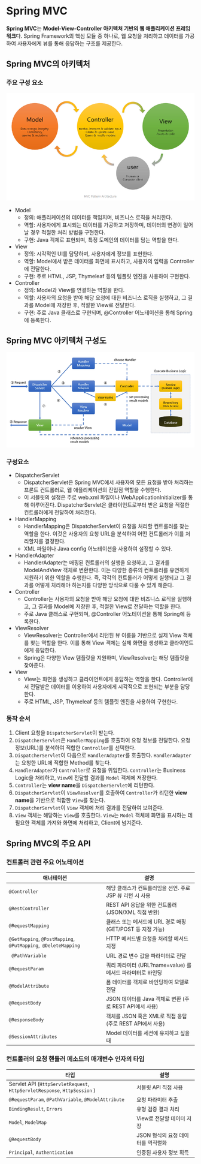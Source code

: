 # Spring MVC
**Spring MVC**는 **Model-View-Controller 아키텍처 기반의 웹 애플리케이션 프레임워크**다. Spring Framework의 핵심 모듈 중 하나로, 웹 요청을 처리하고 데이터를 가공하여 사용자에게 뷰를 통해 응답하는 구조를 제공한다.

## Spring MVC의 아키텍처
### 주요 구성 요소
![spring mvc 아키텍처](../images/1/11-1.PNG)

- Model
  - 정의: 애플리케이션의 데이터를 책임지며, 비즈니스 로직을 처리한다.
  - 역할: 사용자에게 표시되는 데이터를 가공하고 저장하며, 데이터의 변경이 일어날 경우 적절한 처리 방법을 구현한다.
  - 구현: Java 객체로 표현되며, 특정 도메인의 데이터를 담는 역할을 한다.
- View
  - 정의: 시각적인 UI를 담당하며, 사용자에게 정보를 표현한다.
  - 역할: Model에서 받은 데이터를 화면에 표시하고, 사용자의 입력을 Controller에 전달한다.
  - 구현: 주로 HTML, JSP, Thymeleaf 등의 템플릿 엔진을 사용하여 구현한다.
- Controller
  - 정의: Model과 View를 연결하는 역할을 한다.
  - 역할: 사용자의 요청을 받아 해당 요청에 대한 비즈니스 로직을 실행하고, 그 결과를 Model에 저장한 후, 적절한 View로 전달한다.
  - 구현: 주로 Java 클래스로 구현되며, @Controller 어노테이션을 통해 Spring에 등록한다. 

## Spring MVC 아키텍처 구성도
![spring mvc 아키텍처](../images/1/11-2.PNG)

### 구성요소
- DispatcherServlet
  - DispatcherServlet은 Spring MVC에서 사용자의 모든 요청을 받아 처리하는 프론트 컨트롤러로, 웹 애플리케이션의 진입점 역할을 수행한다.
  - 이 서블릿의 설정은 주로 web.xml 파일이나 WebApplicationInitializer를 통해 이루어진다. DispatcherServlet은 클라이언트로부터 받은 요청을 적절한 컨트롤러에게 전달하여 처리한다.
- HandlerMapping
  - HandlerMapping은 DispatcherServlet이 요청을 처리할 컨트롤러를 찾는 역할을 한다. 이것은 사용자의 요청 URL을 분석하여 어떤 컨트롤러가 이를 처리할지를 결정한다.
  - XML 파일이나 Java config 어노테이션을 사용하여 설정할 수 있다.
- HandlerAdapter
  - HandlerAdapter는 매핑된 컨트롤러의 실행을 요청하고, 그 결과를 ModelAndView 객체로 변환한다. 이는 다양한 종류의 컨트롤러를 유연하게 지원하기 위한 역할을 수행한다. 즉, 각각의 컨트롤러가 어떻게 실행되고 그 결과를 어떻게 처리해야 하는지를 다양한 방식으로 다룰 수 있게 해준다.
- Controller
  - Controller는 사용자의 요청을 받아 해당 요청에 대한 비즈니스 로직을 실행하고, 그 결과를 Model에 저장한 후, 적절한 View로 전달하는 역할을 한다.
  - 주로 Java 클래스로 구현되며, @Controller 어노테이션을 통해 Spring에 등록한다.
- ViewResolver
  - ViewResolver는 Controller에서 리턴된 뷰 이름을 기반으로 실제 View 객체를 찾는 역할을 한다. 이를 통해 View 객체는 실제 화면을 생성하고 클라이언트에게 응답한다.
  - Spring은 다양한 View 템플릿을 지원하며, ViewResolver는 해당 템플릿을 찾아준다.
- View
  - View는 화면을 생성하고 클라이언트에게 응답하는 역할을 한다. Controller에서 전달받은 데이터를 이용하여 사용자에게 시각적으로 표현되는 부분을 담당한다.
  - 주로 HTML, JSP, Thymeleaf 등의 템플릿 엔진을 사용하여 구현한다.

### 동작 순서
1. Client 요청을 `DispatcherServlet`이 받는다.
2. `DispatcherServlet`은 `HandlerMapping`를 호출하여 요청 정보를 전달한다. 요청 정보(URL)를 분석하여 적합한 `Controller`를 선택한다.
3. `DispatcherServlet`이 다음으로 `HandlerAdapter`를 호출한다. `HandlerAdapter`는 요청한 URL에 적합한 Method를 찾는다.
4. `HandlerAdapter`가 `Controller`로 요청을 위임한다. `Controller`는 Business Logic을 처리하고, `View`에 전달할 결과를 `Model` 객체에 저장한다.
5. `Controller`는 **view name**을 `DispatcherServlet`에 리턴한다.
6. `DispatcherServlet`이 `ViewResolver`를 호출하여 `Controller`가 리턴한 **view name**을 기반으로 적합한 `View`를 찾는다.
7. `DispatcherServlet`이 `View` 객체에 처리 결과를 전달하여 보여준다.
8. `View` 객체는 해당하는 `View`를 호출한다. `View`는 `Model` 객체에 화면을 표시하는 데 필요한 객체를 가져와 화면에 처리하고, Client에 넘겨준다.

## Spring MVC의 주요 API

### 컨트롤러 관련 주요 어노테이션
| 애너테이션 | 설명 |
|---|---|
| `@Controller` | 해당 클래스가 컨트롤러임을 선언. 주로 JSP 뷰 리턴 시 사용 |
| `@RestController` | REST API 응답을 위한 컨트롤러 (JSON/XML 직접 반환) |
| `@RequestMapping` | 클래스 또는 메서드에 URL 경로 매핑 (GET/POST 등 지정 가능) |
| `@GetMapping`, `@PostMapping`, `@PutMapping`,` @DeleteMapping` | HTTP 메서드별 요청을 처리할 메서드 지정 |
|` @PathVariable` | URL 경로 변수 값을 파라미터로 전달 |
| `@RequestParam` | 쿼리 파라미터 (URL?name=value) 를 메서드 파라미터로 바인딩 |
| `@ModelAttribute` | 폼 데이터를 객체로 바인딩하여 모델로 전달 |
| `@RequestBody` | JSON 데이터를 Java 객체로 변환 (주로 REST API에서 사용) |
| `@ResponseBody` | 객체를 JSON 혹은 XML로 직접 응답 (주로 REST API에서 사용) |
| `@SessionAttributes` | Model 데이터를 세션에 유지하고 싶을 때  |

### 컨트롤러의 요청 핸들러 메소드의 매개변수 인자의 타입
| 타입 | 설명 |
|---|---|
| Servlet API (`HttpServletRequest`, `HttpServletResponse`, `HttpSession` ) | 서블릿 API 직접 사용 |
| `@RequestParam`, `@PathVariable`, `@ModelAttribute` | 요청 파라미터 추출 |
| `BindingResult`, `Errors` | 유형 검증 결과 처리 |
| `Model`, `ModelMap` | View로 전달할 데이터 저장 |
| `@RequestBody` | JSON 형식의 요청 데이터를 역직렬화 |
| `Principal`, `Authentication` | 인증된 사용자 정보 획득 |
